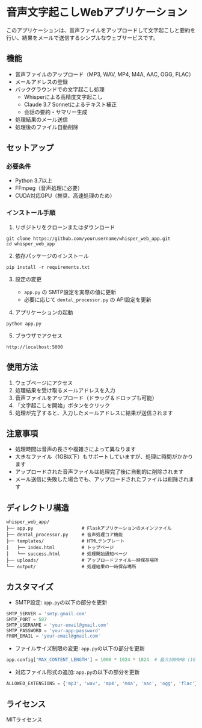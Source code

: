 # 音声文字起こしWebアプリケーション

このアプリケーションは、音声ファイルをアップロードして文字起こしと要約を行い、結果をメールで送信するシンプルなウェブサービスです。

## 機能

- 音声ファイルのアップロード（MP3, WAV, MP4, M4A, AAC, OGG, FLAC）
- メールアドレスの登録
- バックグラウンドでの文字起こし処理
  - Whisperによる高精度文字起こし
  - Claude 3.7 Sonnetによるテキスト補正
  - 会話の要約・サマリー生成
- 処理結果のメール送信
- 処理後のファイル自動削除

## セットアップ

### 必要条件

- Python 3.7以上
- FFmpeg（音声処理に必要）
- CUDA対応GPU（推奨、高速処理のため）

### インストール手順

1. リポジトリをクローンまたはダウンロード
```
git clone https://github.com/yourusername/whisper_web_app.git
cd whisper_web_app
```

2. 依存パッケージのインストール
```
pip install -r requirements.txt
```

3. 設定の変更
   - `app.py` の SMTP設定を実際の値に更新
   - 必要に応じて `dental_processor.py` の API設定を更新

4. アプリケーションの起動
```
python app.py
```

5. ブラウザでアクセス
```
http://localhost:5000
```

## 使用方法

1. ウェブページにアクセス
2. 処理結果を受け取るメールアドレスを入力
3. 音声ファイルをアップロード（ドラッグ＆ドロップも可能）
4. 「文字起こしを開始」ボタンをクリック
5. 処理が完了すると、入力したメールアドレスに結果が送信されます

## 注意事項

- 処理時間は音声の長さや複雑さによって異なります
- 大きなファイル（1GB以下）もサポートしていますが、処理に時間がかかります
- アップロードされた音声ファイルは処理完了後に自動的に削除されます
- メール送信に失敗した場合でも、アップロードされたファイルは削除されます

## ディレクトリ構造

```
whisper_web_app/
├── app.py                  # Flaskアプリケーションのメインファイル
├── dental_processor.py     # 音声処理コア機能
├── templates/              # HTMLテンプレート
│   ├── index.html          # トップページ
│   └── success.html        # 処理開始通知ページ
├── uploads/                # アップロードファイル一時保存場所
└── output/                 # 処理結果の一時保存場所
```

## カスタマイズ

- SMTP設定: `app.py`の以下の部分を更新
```python
SMTP_SERVER = 'smtp.gmail.com'
SMTP_PORT = 587
SMTP_USERNAME = 'your-email@gmail.com'
SMTP_PASSWORD = 'your-app-password'
FROM_EMAIL = 'your-email@gmail.com'
```

- ファイルサイズ制限の変更: `app.py`の以下の部分を更新
```python
app.config['MAX_CONTENT_LENGTH'] = 1000 * 1024 * 1024  # 最大1000MB (1GB)
```

- 対応ファイル形式の追加: `app.py`の以下の部分を更新
```python
ALLOWED_EXTENSIONS = {'mp3', 'wav', 'mp4', 'm4a', 'aac', 'ogg', 'flac'}
```

## ライセンス

MITライセンス